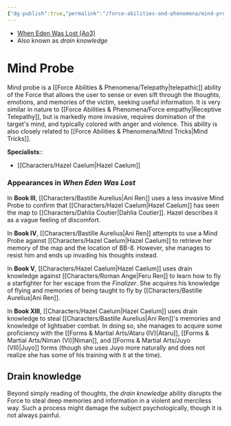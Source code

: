 ```yaml
---
{"dg-publish":true,"permalink":"/force-abilities-and-phenomena/mind-probe/","tags":["dark","control sense alter","forcepower"],"noteIcon":"saber1"}
---
```


- [When Eden Was Lost (Ao3)](https://archiveofourown.org/works/19334440)
- Also known as *drain knowledge*
# Mind Probe
Mind probe is a [[Force Abilities & Phenomena/Telepathy\|telepathic]] ability of the Force that allows the user to sense or even sift through the thoughts, emotions, and memories of the victim, seeking useful information. It is very similar in nature to [[Force Abilities & Phenomena/Force empathy\|Receptive Telepathy]], but is markedly more invasive, requires domination of the target's mind, and typically colored with anger and violence. This ability is also closely related to [[Force Abilities & Phenomena/Mind Tricks\|Mind Tricks]].

**Specialists**::
- [[Characters/Hazel Caelum\|Hazel Caelum]]
### Appearances in *When Eden Was Lost*
In **Book III**, [[Characters/Bastille Aurelius\|Ani Ren]] uses a less invasive Mind Probe to confirm that [[Characters/Hazel Caelum\|Hazel Caelum]] has seen the map to [[Characters/Dahlia Coutier\|Dahlia Coutier]]. Hazel describes it as a vague feeling of discomfort.

In **Book IV**, [[Characters/Bastille Aurelius\|Ani Ren]] attempts to use a Mind Probe against [[Characters/Hazel Caelum\|Hazel Caelum]] to retrieve her memory of the map and the location of BB-8. However, she manages to resist him and ends up invading his thoughts instead. 

In **Book V**, [[Characters/Hazel Caelum\|Hazel Caelum]] uses drain knowledge against [[Characters/Roman Ange\|Feru Ren]] to learn how to fly a starfighter for her escape from the *Finalizer*. She acquires his knowledge of flying and memories of being taught to fly by [[Characters/Bastille Aurelius\|Ani Ren]]. 

In **Book XIII**, [[Characters/Hazel Caelum\|Hazel Caelum]] uses drain knowledge to steal [[Characters/Bastille Aurelius\|Ani Ren]]'s memories and knowledge of lightsaber combat. In doing so, she manages to acquire some proficiency with the [[Forms & Martial Arts/Ataru (IV)\|Ataru]], [[Forms & Martial Arts/Niman (VI)\|Niman]], and [[Forms & Martial Arts/Juyo (VII)\|Juyo]] forms (though she uses Juyo more naturally and does not realize she has some of his training with it at the time). 
## Drain knowledge
Beyond simply reading of thoughts, the *drain knowledge* ability disrupts the Force to steal deep memories and information in a violent and merciless way. Such a process might damage the subject psychologically, though it is not always painful. 